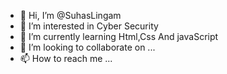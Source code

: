 - 👋 Hi, I’m @SuhasLingam
- 👀 I’m interested in Cyber Security
- 🌱 I’m currently learning Html,Css And javaScript 
- 💞️ I’m looking to collaborate on ...
- 📫 How to reach me ...

<!---
SuhasLingam/SuhasLingam is a ✨ special ✨ repository because its `README.md` (this file) appears on your GitHub profile.
You can click the Preview link to take a look at your changes.
--->
